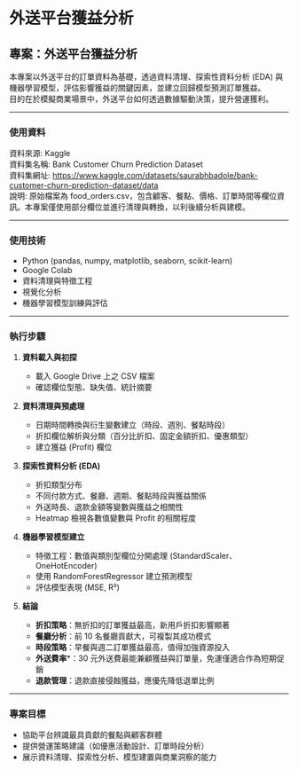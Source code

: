 # 外送平台獲益分析  
  
## **專案：外送平台獲益分析**  
本專案以外送平台的訂單資料為基礎，透過資料清理、探索性資料分析 (EDA) 與機器學習模型，評估影響獲益的關鍵因素，並建立回歸模型預測訂單獲益。   
目的在於模擬商業場景中，外送平台如何透過數據驅動決策，提升營運獲利。  


---
     
  
### **使用資料**  
資料來源: Kaggle  
資料集名稱: Bank Customer Churn Prediction Dataset  
資料集網址: https://www.kaggle.com/datasets/saurabhbadole/bank-customer-churn-prediction-dataset/data  
說明: 原始檔案為 food_orders.csv，包含顧客、餐點、價格、訂單時間等欄位資訊。本專案僅使用部分欄位並進行清理與轉換，以利後續分析與建模。    



---   
   
  
### **使用技術**   
- Python (pandas, numpy, matplotlib, seaborn, scikit-learn)  
- Google Colab  
- 資料清理與特徵工程  
- 視覺化分析  
- 機器學習模型訓練與評估  
   
---   
                
### **執行步驟**   
1. **資料載入與初探**  
   - 載入 Google Drive 上之 CSV 檔案  
   - 確認欄位型態、缺失值、統計摘要   

  
2. **資料清理與預處理**  
   - 日期時間轉換與衍生變數建立（時段、週別、餐點時段） 
   - 折扣欄位解析與分類（百分比折扣、固定金額折扣、優惠類型） 
   - 建立獲益 (Profit) 欄位   
    
3. **探索性資料分析 (EDA)**  
   - 折扣類型分布  
   - 不同付款方式、餐廳、週期、餐點時段與獲益關係  
   - 外送時長、退款金額等變數與獲益之相關性  
   - Heatmap 檢視各數值變數與 Profit 的相關程度    

       
4. **機器學習模型建立**   
   - 特徵工程：數值與類別型欄位分開處理 (StandardScaler、OneHotEncoder)  
   - 使用 RandomForestRegressor 建立預測模型  
   - 評估模型表現 (MSE, R²)    
  
     
5. **結論**    
   - **折扣策略**：無折扣的訂單獲益最高，新用戶折扣影響顯著    
   - **餐廳分析**：前 10 名餐廳貢獻大，可複製其成功模式     
   - **時段策略**：早餐與週二訂單獲益最高，值得加強資源投入     
   - **外送費率***：30 元外送費最能兼顧獲益與訂單量，免運僅適合作為短期促銷     
   - **退款管理**：退款直接侵蝕獲益，應優先降低退單比例     
   
---   
         
### **專案目標**  
- 協助平台辨識最具貢獻的餐點與顧客群體  
- 提供營運策略建議（如優惠活動設計、訂單時段分析）  
- 展示資料清理、探索性分析、模型建置與商業洞察的能力
  
